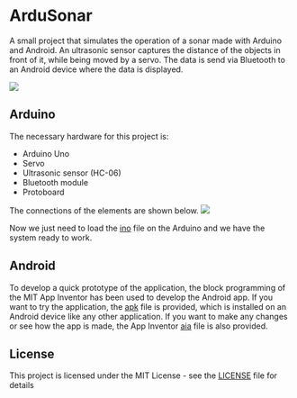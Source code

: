 # ArduSonar

A small project that simulates the operation of a sonar made with Arduino and Android. An ultrasonic sensor captures the distance of the objects in front of it, while being moved by a servo. The data is send via Bluetooth to an Android device where the data is displayed.

![](demo.gif)


## Arduino
The necessary hardware for this project is:
 * Arduino Uno
 * Servo
 * Ultrasonic sensor (HC-06)
 * Bluetooth module
 * Protoboard

The connections of the elements are shown below.
![](scheme.jpg)

Now we just need to load the [ino](ArduSonar.ino) file on the Arduino and we have the system ready to work.


## Android
To develop a quick prototype of the application, the block programming of the MIT App Inventor has been used to develop the Android app. If you want to try the application, the [apk](ArduSonar.apk) file is provided, which is installed on an Android device like any other application. If you want to make any changes or see how the app is made, the App Inventor [aia](ArduSonar.aia) file is also provided.

## License

This project is licensed under the MIT License - see the [LICENSE](LICENSE) file for details
